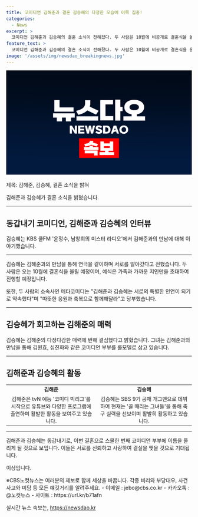 ```yaml
---
title: 코미디언 김해준과 결혼 김승혜의 다정한 모습에 이목 집중!
categories:
  - News
excerpt: >
  코미디언 김해준과 김승혜의 결혼 소식이 전해졌다. 두 사람은 10월에 비공개로 결혼식을 올릴 예정으로, 이에 메타코미디는 따뜻한 응원을 당부했다. 또한, 김승혜는 라디오 인터뷰에서 김해준에게 반한 이유를 잘생기고 다정다감한 모습이라고 밝혔으며, 김해준은 유튜브를 통해 활동하며 점차 널리 알려졌고, 김승혜는 골 때리는 그녀들을 통해 축구 실력을 뽐내고 있다. 결혼을 앞둔 이들의 이야기가 시선을 끌고 있다.  
feature_text: >
  코미디언 김해준과 김승혜의 결혼 소식이 전해졌다. 두 사람은 10월에 비공개로 결혼식을 올릴 예정으로, 이에 메타코미디는 따뜻한 응원을 당부했다. 또한, 김승혜는 라디오 인터뷰에서 김해준에게 반한 이유를 잘생기고 다정다감한 모습이라고 밝혔으며, 김해준은 유튜브를 통해 활동하며 점차 널리 알려졌고, 김승혜는 골 때리는 그녀들을 통해 축구 실력을 뽐내고 있다. 결혼을 앞둔 이들의 이야기가 시선을 끌고 있다.  
image: '/assets/img/newsdao_breakingnews.jpg'
---
```


<p><img src="/assets/img/newsdao_breakingnews.jpg" alt="ontimetimes 속보" /></p>

<p>제목: 김해준, 김승혜, 결혼 소식을 밝혀</p>

<p>김해준과 김승혜가 결혼 소식을 밝혔습니다.</p>

<hr />

<h2 data-ke-size="size26">동갑내기 코미디언, 김해준과 김승혜의 인터뷰</h2>

<p>김승혜는 KBS 쿨FM '윤정수, 남창희의 미스터 라디오'에서 김해준과의 만남에 대해 이야기했습니다.</p>

<hr />

<p data-ke-size="size16">김승혜는 김해준과의 만남을 통해 연극을 같이하며 서로를 알아갔다고 전했습니다. 두 사람은 오는 10월에 결혼식을 올릴 예정이며, 예식은 가족과 가까운 지인만을 초대하여 진행할 예정입니다.</p>

<p data-ke-size="size16">또한, 두 사람의 소속사인 메타코미디는 "김해준과 김승혜는 서로의 특별한 인연이 되기로 약속했다"며 "따뜻한 응원과 축복으로 함께해달라"고 당부했습니다.</p>

<hr />

<h2 data-ke-size="size26">김승혜가 회고하는 김해준의 매력</h2>

<p data-ke-size="size16">김승혜는 김해준의 다정다감한 매력에 반해 결심했다고 밝혔습니다. 그녀는 김해준과의 만남을 통해 김원효, 심진화와 같은 코미디언 부부를 롤모델로 삼고 있습니다.</p>

<hr />

<h2 data-ke-size="size26">김해준과 김승혜의 활동</h2>

<table>
    <tr>
        <td style="text-align: center; height: 17px;"><b>김해준</b></td>
        <td style="text-align: center; height: 17px;"><b>김승혜</b></td>
    </tr>
    <tr>
        <td style="text-align: center; height: 17px;">김해준은 tvN 예능 '코미디 빅리그'를 시작으로 유튜브와 다양한 프로그램에 출연하며 활발한 활동을 보여주고 있습니다.</td>
        <td style="text-align: center; height: 17px;">김승혜는 SBS 9기 공채 개그맨으로 데뷔하여 현재는 '골 때리는 그녀들'을 통해 축구 실력을 선보이며 활발히 활동하고 있습니다.</td>
    </tr>
</table>

<hr />

<p data-ke-size="size16">김해준과 김승혜는 동갑내기로, 이번 결혼으로 스물한 번째 코미디언 부부에 이름을 올리게 될 것으로 보입니다. 이들은 서로를 신뢰하고 사랑하여 결실을 맺을 것으로 기대됩니다.</p>

<p>이상입니다.</p>

<p>※CBS노컷뉴스는 여러분의 제보로 함께 세상을 바꿉니다. 각종 비리와 부당대우, 사건사고와 미담 등 모든 얘깃거리를 알려주세요. 
- 이메일 : jebo@cbs.co.kr 
- 카카오톡 : @노컷뉴스 
- 사이트 : https://url.kr/b71afn</p>
실시간 뉴스 속보는, <a href="https://newsdao.kr" rel="dofollow">https://newsdao.kr</a>


